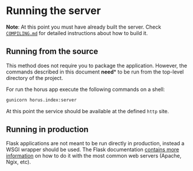 # Running the server #

**Note**: At this point you must have already built the server.
Check [`COMPILING.md`](COMPILING.md) for detailed instructions about how to
build it.

## Running from the source ##

This method does not require you to package the application. However, the commands
described in this document **need*** to be run from the top-level directory of the project.

For run the horus app execute the following commands on a shell:

```sh
gunicorn horus.index:server
```

At this point the service should be available at the defined `http` site.
## Running in production ##

Flask applications are not meant to be run directly in production, instead
a WSGI wrapper should be used. The Flask documentation [contains more
information](https://flask.palletsprojects.com/en/1.1.x/deploying/)
on how to do it with the most common web servers (Apache, Ngix, etc).
